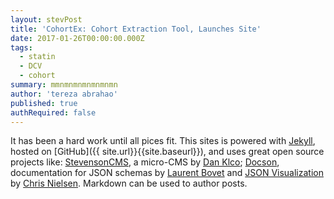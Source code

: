 ```yaml
---
layout: stevPost
title: 'CohortEx: Cohort Extraction Tool, Launches Site'
date: 2017-01-26T00:00:00.000Z
tags:
  - statin
  - DCV
  - cohort
summary: mmnmnmnmnmnmnmn
author: 'tereza abrahao'
published: true
authRequired: false
---
```



It has been a hard work until all pices fit. 
This sites is powered with [Jekyll](http://jekyllrb.com), hosted on [GitHub]({{ site.url}}{{site.baseurl}}), and uses great open source projects like: [StevensonCMS](https://github.com/StevensonCMS/StevensonCMS.github.io), a micro-CMS by [Dan Klco](https://www.danklco.com/); [Docson](https://github.com/lbovet/docson), documentation for JSON schemas by [Laurent Bovet](https://github.com/lbovet) and [JSON Visualization](http://chris.photobooks.com/json/) by [Chris Nielsen](http://chris.photobooks.com/). 
Markdown can be used to author posts.

